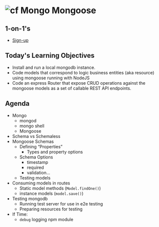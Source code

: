 ![cf](http://i.imgur.com/7v5ASc8.png)  Mongo Mongoose
===

## 1-on-1's

* [Sign-up](https://marty-nelson.youcanbook.me/)

## Today's Learning Objectives

* Install and run a local mongodb instance.
* Code models that correspond to logic business entities (aka resource) 
using mongoose running with NodeJS
* Code an express Router that expose CRUD operations against the mongoose 
models as a set of callable REST API endpoints.

## Agenda

* Mongo
	* mongod
	* mongo shell
	* Mongoose
* Schema vs Schemaless
* Mongoose Schemas
	* Defining “Properties”
		* Types and property options
	* Schema Options
		* timestamp
		* required
		* validation...
	* Testing models
* Consuming models in routes
	* Static model methods (`Model.findOne()`)
	* instance models (`model.save()`)
* Testing mongodb
	* Running test server for use in e2e testing
	* Preparing resources for testing
* If Time:
	* `debug` logging npm module
